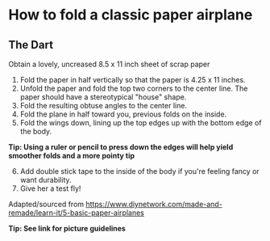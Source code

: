 # How to fold a classic paper airplane
## The Dart

Obtain a lovely, uncreased 8.5 x 11 inch sheet of scrap paper 
1. Fold the paper in half vertically so that the paper is 4.25 x 11 inches.
2. Unfold the paper and fold the top two corners to the center line. The paper should have a stereotypical "house" shape.
3. Fold the resulting obtuse angles to the center line.
4. Fold the plane in half toward you, previous folds on the inside.
5. Fold the wings down, lining up the top edges up with the bottom edge of the body. 

**Tip: Using a ruler or pencil to press down the edges will help yield smoother folds and a more pointy tip**

6. Add double stick tape to the inside of the body if you're feeling fancy or want durability. 
7. Give her a test fly!

Adapted/sourced from https://www.diynetwork.com/made-and-remade/learn-it/5-basic-paper-airplanes

**Tip: See link for picture guidelines**
